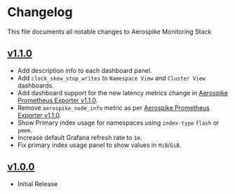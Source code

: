 # Changelog

This file documents all notable changes to Aerospike Monitoring Stack

## [v1.1.0](https://github.com/aerospike/aerospike-monitoring/releases/tag/v1.1.0)

- Add description info to each dashboard panel.
- Add `clock_skew_stop_writes` to `Namespace View` and `Cluster View` dashboards.
- Add dashboard support for the new latency metrics change in [Aerospike Prometheus Exporter v1.1.0](https://github.com/aerospike/aerospike-prometheus-exporter/releases/tag/v1.1.0).
- Remove `aerospike_node_info` metric as per [Aerospike Prometheus Exporter v1.1.0](https://github.com/aerospike/aerospike-prometheus-exporter/releases/tag/v1.1.0).
- Show Primary index usage for namespaces using `index-type` `flash` or `pmem`.
- Increase default Grafana refresh rate to `1m`.
- Fix primary index usage panel to show values in `MiB`/`GiB`.


## [v1.0.0](https://github.com/aerospike/aerospike-monitoring/releases/tag/v1.0.0)

- Initial Release